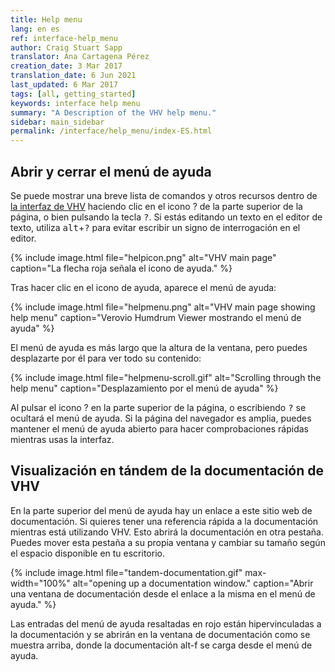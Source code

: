 ```yaml
---
title: Help menu
lang: en es
ref: interface-help_menu
author: Craig Stuart Sapp
translator: Ana Cartagena Pérez
creation_date: 3 Mar 2017
translation_date: 6 Jun 2021
last_updated: 6 Mar 2017
tags: [all, getting_started]
keywords: interface help menu
summary: "A Description of the VHV help menu."
sidebar: main_sidebar
permalink: /interface/help_menu/index-ES.html
---
```


## Abrir y cerrar el menú de ayuda


Se puede mostrar una breve lista de comandos y otros recursos dentro de
[la interfaz de VHV](http://verovio.humdrum.org) haciendo clic en el icono <span class="question">?</span> de la parte superior de la página, o bien
pulsando la tecla <kbd>?</kbd>.  Si estás editando un texto en el editor de texto, utiliza <kbd>alt</kbd>+<kbd>?</kbd> para evitar escribir un signo de interrogación en el editor.

{% include image.html
file="helpicon.png"
alt="VHV main page"
caption="La flecha roja señala el icono de ayuda."
%}

Tras hacer clic en el icono de ayuda, aparece el menú de ayuda:

{% include image.html
file="helpmenu.png"
alt="VHV main page showing help menu"
caption="Verovio Humdrum Viewer mostrando el menú de ayuda"
%}

El menú de ayuda es más largo que la altura de la ventana, pero puedes
desplazarte por él para ver todo su contenido:


{% include image.html
file="helpmenu-scroll.gif"
alt="Scrolling through the help menu"
caption="Desplazamiento por el menú de ayuda"
%}


Al pulsar el icono <span class="question">?</span> en la parte superior de la página, o escribiendo <kbd>?</kbd> se ocultará el menú de ayuda.  Si la página del navegador es amplia, puedes mantener el menú de ayuda abierto para hacer comprobaciones rápidas mientras usas la interfaz.

## Visualización en tándem de la documentación de VHV


En la parte superior del menú de ayuda hay un enlace a este sitio web de documentación.
Si quieres tener una referencia rápida a la documentación mientras está utilizando VHV.
  Esto abrirá la documentación en otra pestaña.
Puedes mover esta pestaña a su propia ventana y cambiar su tamaño según el espacio disponible en tu escritorio.

{% include image.html
file="tandem-documentation.gif"
max-width="100%"
alt="opening up a documentation window."
caption="Abrir una ventana de documentación desde el enlace a la misma en el menú de ayuda."
%}

Las entradas del menú de ayuda resaltadas en rojo están hipervinculadas a la
documentación y se abrirán en la ventana de documentación como se muestra
arriba, donde la documentación <span class="keypress">alt-f</span>
se carga desde el menú de ayuda.



